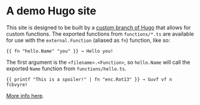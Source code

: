 # A demo Hugo site

This site is designed to be built by a [custom branch of Hugo](https://github.com/gohugoio/hugo/compare/master...jphastings:hugo:func-files) that allows for custom functions. The exported functions from `functions/*.ts` are available for use with the `external.Function` (aliased as `fn`) function, like so:

```go-template
{{ fn "hello.Name" "you" }} → Hello you!
```

The first argument is the `<filename>.<Function>`, so `hello.Name` will call the exported `Name` function from `functions/hello.ts`.

```go-template
{{ printf "This is a spoiler!" | fn "enc.Rot13" }} → Guvf vf n fcbvyre!
```

[More info here](https://github.com/jphastings/hugo/blob/34edf2c40ceeb7ae61b119123c124a40947077b1/docs/content/en/functions/external.md).
